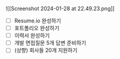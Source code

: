 
![[Screenshot 2024-01-28 at 22.49.23.png]]

- [ ] Resume.io 완성하기
- [ ] 포트폴리오 완성하기
- [ ] 이력서 완성하기
- [ ] 개발 면접질문 5개 답변 준비하기
- [ ] (상향) 회사들 20개 지원하기